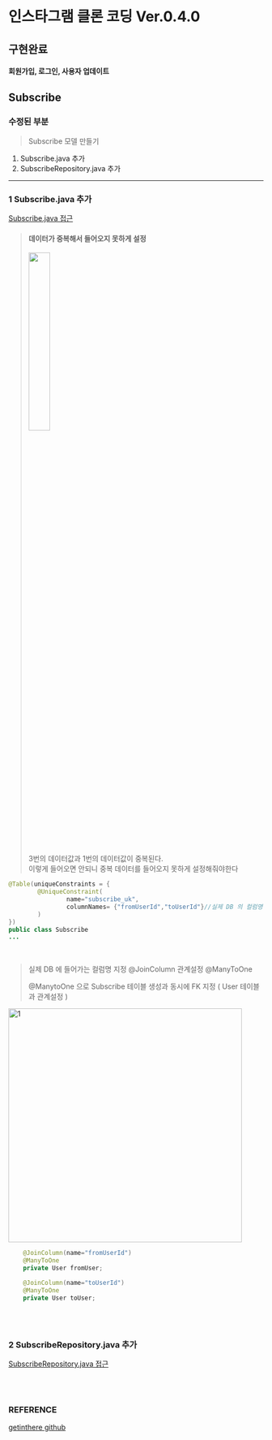 # 인스타그램 클론 코딩 Ver.0.4.0

## 구현완료

>
#### 회원가입, 로그인, 사용자 업데이트


## Subscribe

### 수정된 부분

> Subscribe 모델 만들기
1. Subscribe.java 추가
2. SubscribeRepository.java 추가

---

### 1 Subscribe.java 추가

[Subscribe.java 접근](./src/main/java/com/cos/photogramstart/domain/subscribe/Subscribe.java)

> #### 데이터가 중복해서 들어오지 못하게 설정
> 
> <img src="https://user-images.githubusercontent.com/57707484/130954996-d060e0ac-7cb2-4e85-a8b8-2853f63dfb1b.png" width="30%" height="30%"/>
> 
> 3번의 데이터값과 1번의 데이터값이 중복된다. <br/>
> 이렇게 들어오면 안되니 중복 데이터를 들어오지 못하게 설정해줘야한다


```java
@Table(uniqueConstraints = {
		@UniqueConstraint(
				name="subscribe_uk",
				columnNames= {"fromUserId","toUserId"}//실제 DB 의 컬럼명을 기재해줘야함
		)
})
public class Subscribe
...
```
<br/>

> 실제 DB 에 들어가는 컬럼명 지정 @JoinColumn
> 관계설정 @ManyToOne
> 
> @ManytoOne 으로 Subscribe 테이블 생성과 동시에 FK 지정 ( User 테이블과 관계설정 )
<img width="461" alt="1" src="https://user-images.githubusercontent.com/57707484/130954429-31901092-46dc-4e72-9dd5-ff176ffb1e45.PNG">

<br/>

```java
	@JoinColumn(name="fromUserId")
	@ManyToOne
	private User fromUser;

	@JoinColumn(name="toUserId")
	@ManyToOne
	private User toUser;
```

<br/><br/>


### 2 SubscribeRepository.java 추가

[SubscribeRepository.java 접근](./src/main/java/com/cos/photogramstart/domain/subscribe/SubscribeRepository.java)

<br/><br/>

### REFERENCE

>
[getinthere github](https://github.com/codingspecialist/EaszUp-Springboot-Photogram-Start)
